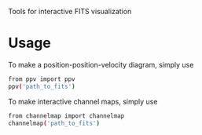 Tools for interactive FITS visualization

# Usage
To make a position-position-velocity diagram, simply use
```bash
from ppv import ppv
ppv('path_to_fits')
```

To make interactive channel maps, simply use
```bash
from channelmap import channelmap
channelmap('path_to_fits')
```
